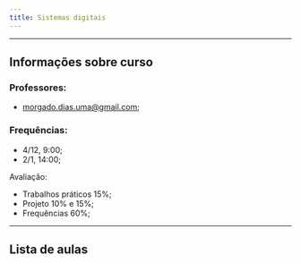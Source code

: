 ```yaml
---
title: Sistemas digitais
---
```

---

## Informações sobre curso
### Professores:
+ morgado.dias.uma@gmail.com;


### Frequências:
- 4/12, 9:00;
- 2/1, 14:00;

Avaliação:
- Trabalhos práticos 15%;
- Projeto 10% e 15%;
- Frequências 60%;

---

## Lista de aulas

